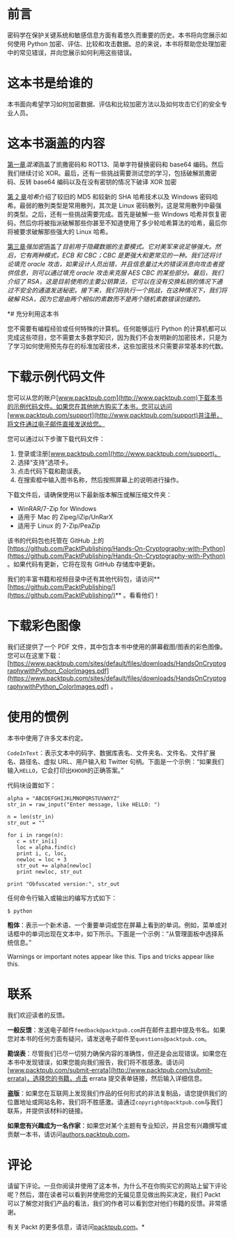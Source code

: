 # 前言

密码学在保护关键系统和敏感信息方面有着悠久而重要的历史。本书将向您展示如何使用 Python 加密、评估、比较和攻击数据。总的来说，本书将帮助您处理加密中的常见错误，并向您展示如何利用这些错误。

# 这本书是给谁的

本书面向希望学习如何加密数据、评估和比较加密方法以及如何攻击它们的安全专业人员。

# 这本书涵盖的内容

[第一章](1.html#I3QM0-6963dc2081804897894c8854b7cc74fd)*混淆*涵盖了凯撒密码和 ROT13、简单字符替换密码和 base64 编码。然后我们继续讨论 XOR。最后，还有一些挑战需要测试您的学习，包括破解凯撒密码、反转 base64 编码以及在没有密钥的情况下破译 XOR 加密

[第 2 章](2.html#11C3M0-6963dc2081804897894c8854b7cc74fd)*哈希*介绍了较旧的 MD5 和较新的 SHA 哈希技术以及 Windows 密码哈希。最弱的散列类型是常用散列，其次是 Linux 密码散列，这是常用散列中最强的类型。之后，还有一些挑战需要完成。首先是破解一些 Windows 哈希并恢复密码，然后你将被指派破解那些你甚至不知道使用了多少轮哈希算法的哈希，最后你将被要求破解那些强大的 Linux 哈希。

[第三章](3.html#1DOR00-6963dc2081804897894c8854b7cc74fd)*强加密*涵盖了*目前用于隐藏数据的主要模式。它对美军来说足够强大。然后，它有两种模式，ECB 和 CBC；CBC 是更强大和更常见的一种。我们还将讨论填充 oracle 攻击，如果设计人员出错，并且信息量过大的错误消息向攻击者提供信息，则可以通过填充 oracle 攻击来克服 AES CBC 的某些部分。最后，我们介绍了 RSA，这是目前使用的主要公钥算法，它可以在没有交换私钥的情况下通过不安全的通道发送秘密。接下来，我们将执行一个挑战，在这种情况下，我们将破解 RSA，因为它是由两个相似的素数而不是两个随机素数错误创建的。*

 *# 充分利用这本书

您不需要有编程经验或任何特殊的计算机。任何能够运行 Python 的计算机都可以完成这些项目，您不需要太多数学知识，因为我们不会发明新的加密技术，只是为了学习如何使用预先存在的标准加密技术，这些加密技术只需要非常基本的代数。

# 下载示例代码文件

您可以从您的账户[www.packtpub.com](http://www.packtpub.com)下载本书的示例代码文件。如果您在其他地方购买了本书，您可以访问[www.packtpub.com/support](http://www.packtpub.com/support)并注册，将文件通过电子邮件直接发送给您。

您可以通过以下步骤下载代码文件：

1.  登录或注册[www.packtpub.com](http://www.packtpub.com/support)。
2.  选择“支持”选项卡。
3.  点击代码下载和勘误表。
4.  在搜索框中输入图书名称，然后按照屏幕上的说明进行操作。

下载文件后，请确保使用以下最新版本解压或解压缩文件夹：

*   WinRAR/7-Zip for Windows
*   适用于 Mac 的 Zipeg/iZip/UnRarX
*   适用于 Linux 的 7-Zip/PeaZip

该书的代码包也托管在 GitHub 上的[https://github.com/PacktPublishing/Hands-On-Cryptography-with-Python](https://github.com/PacktPublishing/Hands-On-Cryptography-with-Python) 。如果代码有更新，它将在现有 GitHub 存储库中更新。

我们的丰富书籍和视频目录中还有其他代码包，请访问**[https://github.com/PacktPublishing/](https://github.com/PacktPublishing/)** 。看看他们！

# 下载彩色图像

我们还提供了一个 PDF 文件，其中包含本书中使用的屏幕截图/图表的彩色图像。您可以在这里下载：[https://www.packtpub.com/sites/default/files/downloads/HandsOnCryptographywithPython_ColorImages.pdf](https://www.packtpub.com/sites/default/files/downloads/HandsOnCryptographywithPython_ColorImages.pdf) 。

# 使用的惯例

本书中使用了许多文本约定。

`CodeInText`：表示文本中的码字、数据库表名、文件夹名、文件名、文件扩展名、路径名、虚拟 URL、用户输入和 Twitter 句柄。下面是一个示例：“如果我们输入`HELLO`，它会打印出`KHOOR`的正确答案。”

代码块设置如下：

```
alpha = "ABCDEFGHIJKLMNOPQRSTUVWXYZ"
str_in = raw_input("Enter message, like HELLO: ")

n = len(str_in)
str_out = ""

for i in range(n):
   c = str_in[i]
   loc = alpha.find(c)
   print i, c, loc, 
   newloc = loc + 3
   str_out += alpha[newloc]
   print newloc, str_out

print "Obfuscated version:", str_out
```

任何命令行输入或输出的编写方式如下：

```
$ python
```

**粗体**：表示一个新术语、一个重要单词或您在屏幕上看到的单词。例如，菜单或对话框中的单词出现在文本中，如下所示。下面是一个示例：“从管理面板中选择系统信息。”

Warnings or important notes appear like this. Tips and tricks appear like this.

# 联系

我们欢迎读者的反馈。

**一般反馈**：发送电子邮件`feedback@packtpub.com`并在邮件主题中提及书名。如果您对本书的任何方面有疑问，请发送电子邮件至`questions@packtpub.com`。

**勘误表**：尽管我们已尽一切努力确保内容的准确性，但还是会出现错误。如果您在本书中发现错误，如果您能向我们报告，我们将不胜感激。请访问[www.packtpub.com/submit-errata](http://www.packtpub.com/submit-errata)，选择您的书籍，点击 errata 提交表单链接，然后输入详细信息。

**盗版**：如果您在互联网上发现我们作品的任何形式的非法复制品，请您提供我们的位置地址或网站名称，我们将不胜感激。请通过`copyright@packtpub.com`与我们联系，并提供该材料的链接。

**如果您有兴趣成为一名作家**：如果您对某个主题有专业知识，并且您有兴趣撰写或贡献一本书，请访问[authors.packtpub.com](http://authors.packtpub.com/)。

# 评论

请留下评论。一旦你阅读并使用了这本书，为什么不在你购买它的网站上留下评论呢？然后，潜在读者可以看到并使用您的无偏见意见做出购买决定，我们 Packt 可以了解您对我们产品的看法，我们的作者可以看到您对他们书籍的反馈。非常感谢。

有关 Packt 的更多信息，请访问[packtpub.com](https://www.packtpub.com/)。*